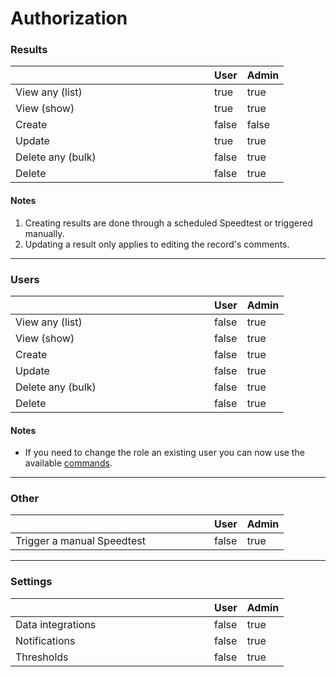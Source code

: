 # Authorization

### Results

<table><thead><tr><th width="302"></th><th data-type="checkbox">User</th><th data-type="checkbox">Admin</th></tr></thead><tbody><tr><td>View any (list)</td><td>true</td><td>true</td></tr><tr><td>View (show)</td><td>true</td><td>true</td></tr><tr><td>Create</td><td>false</td><td>false</td></tr><tr><td>Update</td><td>true</td><td>true</td></tr><tr><td>Delete any (bulk)</td><td>false</td><td>true</td></tr><tr><td>Delete</td><td>false</td><td>true</td></tr></tbody></table>

#### Notes

1. Creating results are done through a scheduled Speedtest or triggered manually.
2. Updating a result only applies to editing the record's comments.

***

### Users

<table><thead><tr><th width="302"></th><th data-type="checkbox">User</th><th data-type="checkbox">Admin</th></tr></thead><tbody><tr><td>View any (list)</td><td>false</td><td>true</td></tr><tr><td>View (show)</td><td>false</td><td>true</td></tr><tr><td>Create</td><td>false</td><td>true</td></tr><tr><td>Update</td><td>false</td><td>true</td></tr><tr><td>Delete any (bulk)</td><td>false</td><td>true</td></tr><tr><td>Delete</td><td>false</td><td>true</td></tr></tbody></table>

#### Notes

* If you need to change the role an existing user you can now use the available [commands](../other/commands.md).

***

### Other

<table><thead><tr><th width="302"></th><th data-type="checkbox">User</th><th data-type="checkbox">Admin</th></tr></thead><tbody><tr><td>Trigger a manual Speedtest</td><td>false</td><td>true</td></tr></tbody></table>

***

### Settings

<table><thead><tr><th width="302"></th><th data-type="checkbox">User</th><th data-type="checkbox">Admin</th></tr></thead><tbody><tr><td>Data integrations</td><td>false</td><td>true</td></tr><tr><td>Notifications</td><td>false</td><td>true</td></tr><tr><td>Thresholds</td><td>false</td><td>true</td></tr></tbody></table>
